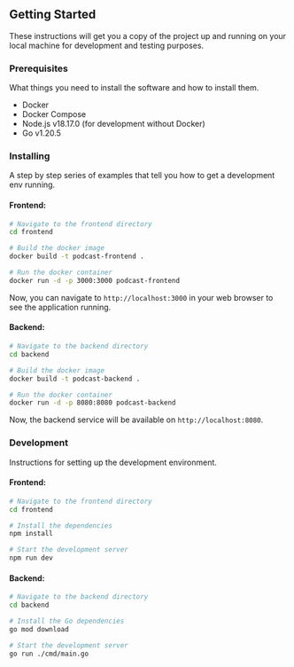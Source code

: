 ## Getting Started

These instructions will get you a copy of the project up and running on your local machine for development and testing purposes.

### Prerequisites

What things you need to install the software and how to install them.

- Docker
- Docker Compose
- Node.js v18.17.0 (for development without Docker)
- Go v1.20.5

### Installing

A step by step series of examples that tell you how to get a development env running. 

#### Frontend:

```bash
# Navigate to the frontend directory
cd frontend

# Build the docker image
docker build -t podcast-frontend .

# Run the docker container
docker run -d -p 3000:3000 podcast-frontend
```

Now, you can navigate to `http://localhost:3000` in your web browser to see the application running.

#### Backend:

```bash
# Navigate to the backend directory
cd backend

# Build the docker image
docker build -t podcast-backend .

# Run the docker container
docker run -d -p 8080:8080 podcast-backend
```

Now, the backend service will be available on `http://localhost:8080`.

### Development

Instructions for setting up the development environment.

#### Frontend:

```bash
# Navigate to the frontend directory
cd frontend

# Install the dependencies
npm install

# Start the development server
npm run dev
```

#### Backend:

```bash
# Navigate to the backend directory
cd backend

# Install the Go dependencies
go mod download

# Start the development server
go run ./cmd/main.go
```
